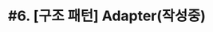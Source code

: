 ---
layout: single
title: "#6. [구조 패턴]  Adapter(작성중)"
categories: "pattern"
tag: ["디자인 패턴", "구조 패턴"]
author_profile: false
sidebar: 
    nav: "docs"
---